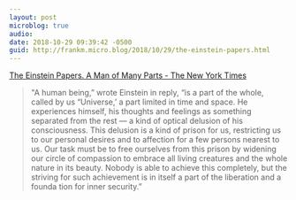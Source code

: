 ```yaml
---
layout: post
microblog: true
audio: 
date: 2018-10-29 09:39:42 -0500
guid: http://frankm.micro.blog/2018/10/29/the-einstein-papers.html
---
```

[The Einstein Papers. A Man of Many Parts - The New York Times](https://www.nytimes.com/1972/03/29/archives/the-einstein-papers-a-man-of-many-parts-the-einstein-papers-man-of.html)

>"A human being,” wrote Einstein in reply, “is a part of the whole, called by us “Universe,’ a part limited in time and space. He experiences himself, his thoughts and feelings as something separated from the rest — a kind of optical delusion of his consciousness. This delusion is a kind of prison for us, restricting us to our personal desires and to affection for a few persons nearest to us. Our task must be to free ourselves from this prison by widening our circle of compassion to embrace all living creatures and the whole nature in its beauty. Nobody is able to achieve this completely, but the striving for such achievement is in itself a part of the liberation and a founda tion for inner security.” 
